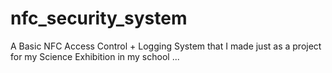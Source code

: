 # nfc_security_system
A Basic NFC Access Control + Logging System that I made just as a project for my Science Exhibition in my school ...

